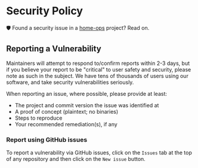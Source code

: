 # Security Policy

🛡️ Found a security issue in a [home-ops](https://github.com/cpritchett/home-ops) project? Read on.

## Reporting a Vulnerability

Maintainers will attempt to respond to/confirm reports within 2-3 days, but if you believe your report to be "critical" to user safety and security, please note as such in the subject. We have tens of thousands of users using our software, and take security vulnerabilities seriously.

When reporting an issue, where possible, please provide at least:

* The project and commit version the issue was identified at
* A proof of concept (plaintext; no binaries)
* Steps to reproduce
* Your recommended remediation(s), if any

### Report using GitHub issues

To report a vulnerability via GitHub issues, click on the `Issues` tab at the top of any repository and then click on the `New issue` button.
